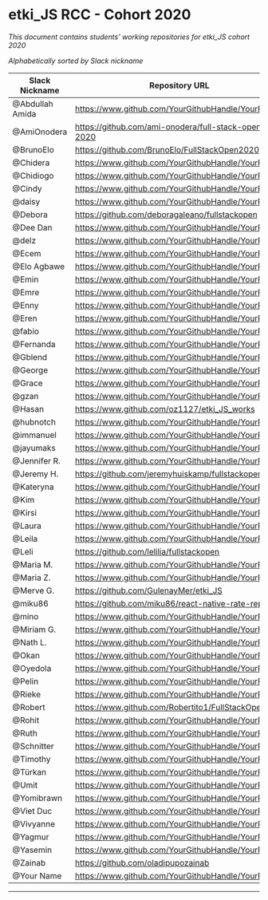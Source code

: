 # etki_JS RCC - Cohort 2020

_This document contains students' working repositories for etki_JS cohort 2020_

_Alphabetically sorted by Slack nickname_

| Slack Nickname | Repository URL |
| ------ | ----------- |
| @Abdullah Amida | https://www.github.com/YourGithubHandle/YourRepo |
| @AmiOnodera | https://github.com/ami-onodera/full-stack-open-2020 |
| @BrunoElo  | https://github.com/BrunoElo/FullStackOpen2020 |
| @Chidera | https://www.github.com/YourGithubHandle/YourRepo |
| @Chidiogo | https://www.github.com/YourGithubHandle/YourRepo |
| @Cindy | https://www.github.com/YourGithubHandle/YourRepo |
| @daisy | https://www.github.com/YourGithubHandle/YourRepo |
| @Debora | https://github.com/deboragaleano/fullstackopen |
| @Dee Dan | https://www.github.com/YourGithubHandle/YourRepo |
| @delz | https://www.github.com/YourGithubHandle/YourRepo |
| @Ecem | https://www.github.com/YourGithubHandle/YourRepo |
| @Elo Agbawe | https://www.github.com/YourGithubHandle/YourRepo |
| @Emin | https://www.github.com/YourGithubHandle/YourRepo |
| @Emre | https://www.github.com/YourGithubHandle/YourRepo |
| @Enny | https://www.github.com/YourGithubHandle/YourRepo |
| @Eren | https://www.github.com/YourGithubHandle/YourRepo |
| @fabio | https://www.github.com/YourGithubHandle/YourRepo |
| @Fernanda | https://www.github.com/YourGithubHandle/YourRepo |
| @Gblend | https://www.github.com/YourGithubHandle/YourRepo |
| @George | https://www.github.com/YourGithubHandle/YourRepo |
| @Grace | https://www.github.com/YourGithubHandle/YourRepo |
| @gzan | https://www.github.com/YourGithubHandle/YourRepo |
| @Hasan  | https://www.github.com/oz1127/etki_JS_works |
| @hubnotch | https://www.github.com/YourGithubHandle/YourRepo |
| @immanuel | https://www.github.com/YourGithubHandle/YourRepo |
| @jayumaks | https://www.github.com/YourGithubHandle/YourRepo |
| @Jennifer R. | https://www.github.com/YourGithubHandle/YourRepo |
| @Jeremy H. | https://github.com/jeremyhuiskamp/fullstackopen.com/ |
| @Kateryna | https://www.github.com/YourGithubHandle/YourRepo |
| @Kim | https://www.github.com/YourGithubHandle/YourRepo |
| @Kirsi | https://www.github.com/YourGithubHandle/YourRepo |
| @Laura | https://www.github.com/YourGithubHandle/YourRepo |
| @Leila | https://www.github.com/YourGithubHandle/YourRepo |
| @Leli | https://github.com/lelilia/fullstackopen |
| @Maria M. | https://www.github.com/YourGithubHandle/YourRepo |
| @Maria Z. | https://www.github.com/YourGithubHandle/YourRepo |
| @Merve G. | https://github.com/GulenayMer/etki_JS |
| @miku86 | https://github.com/miku86/react-native-rate-repos   |
| @mino  | https://www.github.com/YourGithubHandle/YourRepo |
| @Miriam G. | https://www.github.com/YourGithubHandle/YourRepo |
| @Nath L. | https://www.github.com/YourGithubHandle/YourRepo |
| @Okan | https://www.github.com/YourGithubHandle/YourRepo |
| @Oyedola  | https://www.github.com/YourGithubHandle/YourRepo |
| @Pelin | https://www.github.com/YourGithubHandle/YourRepo |
| @Rieke | https://www.github.com/YourGithubHandle/YourRepo |
| @Robert | https://www.github.com/Robertito1/FullStackOpen |
| @Rohit | https://www.github.com/YourGithubHandle/YourRepo |
| @Ruth | https://www.github.com/YourGithubHandle/YourRepo |
| @Schnitter | https://www.github.com/YourGithubHandle/YourRepo |
| @Timothy | https://www.github.com/YourGithubHandle/YourRepo |
| @Türkan | https://www.github.com/YourGithubHandle/YourRepo |
| @Umit | https://www.github.com/YourGithubHandle/YourRepo |
| @Yomibrawn | https://www.github.com/YourGithubHandle/YourRepo |
| @Viet Duc  | https://www.github.com/YourGithubHandle/YourRepo |
| @Vivyanne | https://www.github.com/YourGithubHandle/YourRepo |
| @Yagmur | https://www.github.com/YourGithubHandle/YourRepo |
| @Yasemin | https://www.github.com/YourGithubHandle/YourRepo |
| @Zainab | https://github.com/oladipupozainab |
| @Your Name | https://www.github.com/YourGithubHandle/YourRepo |

---
